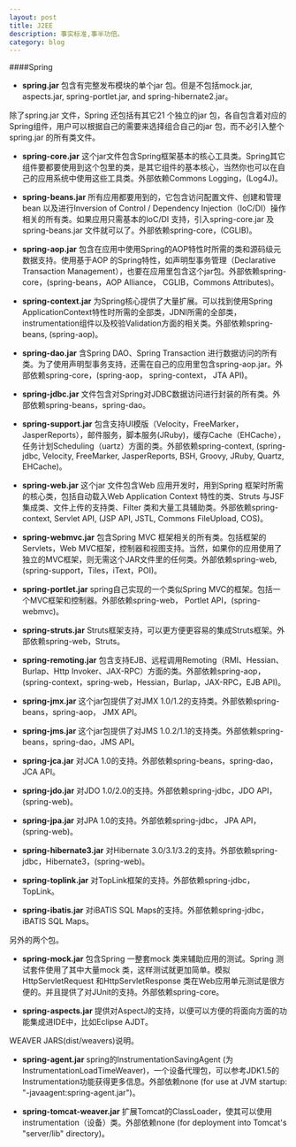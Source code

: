 ```yaml
---
layout: post
title: J2EE
description: 事实标准,事半功倍。
category: blog
---
```


####Spring

* **spring.jar** 包含有完整发布模块的单个jar 包。但是不包括mock.jar, aspects.jar, spring-portlet.jar, and spring-hibernate2.jar。


除了spring.jar 文件，Spring 还包括有其它21 个独立的jar 包，各自包含着对应的Spring组件，用户可以根据自己的需要来选择组合自己的jar 包，而不必引入整个spring.jar 的所有类文件。

* **spring-core.jar** 这个jar文件包含Spring框架基本的核心工具类。Spring其它组件要都要使用到这个包里的类，是其它组件的基本核心，当然你也可以在自己的应用系统中使用这些工具类。外部依赖Commons Logging，(Log4J)。

* **spring-beans.jar** 所有应用都要用到的，它包含访问配置文件、创建和管理bean 以及进行Inversion of Control / Dependency Injection（IoC/DI）操作相关的所有类。如果应用只需基本的IoC/DI 支持，引入spring-core.jar 及spring-beans.jar 文件就可以了。外部依赖spring-core，(CGLIB)。

* **spring-aop.jar** 包含在应用中使用Spring的AOP特性时所需的类和源码级元数据支持。使用基于AOP 的Spring特性，如声明型事务管理（Declarative Transaction Management），也要在应用里包含这个jar包。外部依赖spring-core，(spring-beans，AOP Alliance， CGLIB，Commons Attributes)。

* **spring-context.jar** 为Spring核心提供了大量扩展。可以找到使用Spring ApplicationContext特性时所需的全部类，JDNI所需的全部类，instrumentation组件以及校验Validation方面的相关类。外部依赖spring-beans, (spring-aop)。

* **spring-dao.jar** 含Spring DAO、Spring Transaction 进行数据访问的所有类。为了使用声明型事务支持，还需在自己的应用里包含spring-aop.jar。外部依赖spring-core，(spring-aop， spring-context， JTA API)。

* **spring-jdbc.jar** 文件包含对Spring对JDBC数据访问进行封装的所有类。外部依赖spring-beans，spring-dao。

* **spring-support.jar** 包含支持UI模版（Velocity，FreeMarker，JasperReports），邮件服务，脚本服务(JRuby)，缓存Cache（EHCache），任务计划Scheduling（uartz）方面的类。外部依赖spring-context, (spring-jdbc, Velocity, FreeMarker, JasperReports, BSH, Groovy, JRuby, Quartz, EHCache)。

* **spring-web.jar**
这个jar 文件包含Web 应用开发时，用到Spring 框架时所需的核心类，包括自动载入Web Application Context 特性的类、Struts 与JSF 集成类、文件上传的支持类、Filter 类和大量工具辅助类。外部依赖spring-context, Servlet API, (JSP API, JSTL, Commons FileUpload, COS)。

* **spring-webmvc.jar** 包含Spring MVC 框架相关的所有类。包括框架的Servlets，Web MVC框架，控制器和视图支持。当然，如果你的应用使用了独立的MVC框架，则无需这个JAR文件里的任何类。外部依赖spring-web, (spring-support，Tiles，iText，POI)。

* **spring-portlet.jar** spring自己实现的一个类似Spring MVC的框架。包括一个MVC框架和控制器。外部依赖spring-web， Portlet API，(spring-webmvc)。

* **spring-struts.jar** Struts框架支持，可以更方便更容易的集成Struts框架。外部依赖spring-web，Struts。

* **spring-remoting.jar** 包含支持EJB、远程调用Remoting（RMI、Hessian、Burlap、Http Invoker、JAX-RPC）方面的类。外部依赖spring-aop， (spring-context，spring-web，Hessian，Burlap，JAX-RPC，EJB API)。

* **spring-jmx.jar** 这个jar包提供了对JMX 1.0/1.2的支持类。外部依赖spring-beans，spring-aop， JMX API。

* **spring-jms.jar** 这个jar包提供了对JMS 1.0.2/1.1的支持类。外部依赖spring-beans，spring-dao，JMS API。

* **spring-jca.jar** 对JCA 1.0的支持。外部依赖spring-beans，spring-dao，JCA API。

* **spring-jdo.jar** 对JDO 1.0/2.0的支持。外部依赖spring-jdbc，JDO API，(spring-web)。

* **spring-jpa.jar** 对JPA 1.0的支持。外部依赖spring-jdbc， JPA API， (spring-web)。


* **spring-hibernate3.jar** 对Hibernate 3.0/3.1/3.2的支持。外部依赖spring-jdbc，Hibernate3，(spring-web)。

* **spring-toplink.jar** 对TopLink框架的支持。外部依赖spring-jdbc，TopLink。

* **spring-ibatis.jar** 对iBATIS SQL Maps的支持。外部依赖spring-jdbc，iBATIS SQL Maps。

另外的两个包。

* **spring-mock.jar** 包含Spring 一整套mock 类来辅助应用的测试。Spring 测试套件使用了其中大量mock 类，这样测试就更加简单。模拟HttpServletRequest 和HttpServletResponse 类在Web应用单元测试是很方便的。并且提供了对JUnit的支持。外部依赖spring-core。

* **spring-aspects.jar** 提供对AspectJ的支持，以便可以方便的将面向方面的功能集成进IDE中，比如Eclipse AJDT。


WEAVER JARS(dist/weavers)说明。

* **spring-agent.jar** spring的InstrumentationSavingAgent (为InstrumentationLoadTimeWeaver)，一个设备代理包，可以参考JDK1.5的Instrumentation功能获得更多信息。外部依赖none (for use at JVM startup: "-javaagent:spring-agent.jar")。

* **spring-tomcat-weaver.jar** 扩展Tomcat的ClassLoader，使其可以使用instrumentation（设备）类。外部依赖none (for deployment into Tomcat's "server/lib" directory)。

[Nginx]: http://nginx.com/ "Nginx"
[NovelAssistant]: http://xuanpai.sinaapp.com/ "novel"
